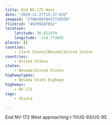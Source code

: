 ```yaml
---
title: End NV-172 West
date: "2019-11-27T15:37:03Z"
imageid: "278026070472720559"
flickrid: "49299187852"
location:
    latitude: 36.012434
    longitude: -114.773642
places: []
counties:
    - Clark County|Nevada|United States
countries:
    - United States
states:
    - Nevada|United States
highwaytypes:
    - Nevada State Highway
highways:
    - NV-172
tags:
    - Shield

---
```

End NV-172 West approaching I-11/US-93/US-95